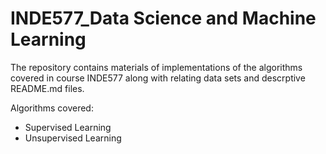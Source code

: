 # INDE577_Data Science and Machine Learning

The repository contains materials of implementations of the algorithms covered in course INDE577 along with relating data sets and descrptive README.md files.

Algorithms covered:
* Supervised Learning
* Unsupervised Learning
